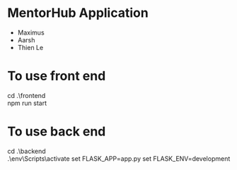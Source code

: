 # MentorHub Application
- Maximus 
- Aarsh
- Thien Le

# To use front end
cd .\frontend\
npm run start

# To use back end
cd .\backend\
.\env\Scripts\activate
set FLASK_APP=app.py
set FLASK_ENV=development